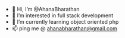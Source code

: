 - 👋 Hi, I’m @AhanaBharathan
- 👀 I’m interested in full stack development
- 🌱 I’m currently learning object oriented php
- 📫 ping me @ ahanabharathan@gmail.com

<!---
AhanaBharathan/AhanaBharathan is a ✨ special ✨ repository because its `README.md` (this file) appears on your GitHub profile.
You can click the Preview link to take a look at your changes.
--->
